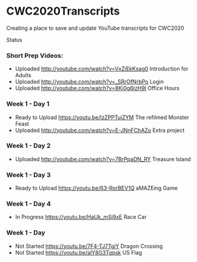# CWC2020Transcripts
Creating a place to save and update YouTube transcripts for CWC2020

Status
### Short Prep Videos:
 - Uploaded  http://youtube.com/watch?v=VxZiEkKxag0 Introduction for Adults
 - Uploaded  http://youtube.com/watch?v=_SRrOfNrbPo Login
 - Uploaded  http://youtube.com/watch?v=8Ki0g6jzH9I Office Hours
### Week 1 - Day 1
 - Ready to Upload https://youtu.be/lzZPPTuiZYM The refilmed Monster Feast
 - Uploaded  http://youtube.com/watch?v=E-JNnFChAZo Extra project 
### Week 1 - Day 2
 - Uploaded  http://youtube.com/watch?v=7BrPpaDN_RY Treasure Island
### Week 1 - Day 3
 - Ready to Upload https://youtu.be/63-RorBEV1Q aMAZEing Game
### Week 1 - Day 4
 - In Progress https://youtu.be/HaUk_mSj9xE Race Car
 ### Week 1 - Day 
 - Not Started https://youtu.be/7F4-TJ7TgjY Dragon Crossing
 - Not Started https://youtu.be/alY8G3Tgpsk US Flag
